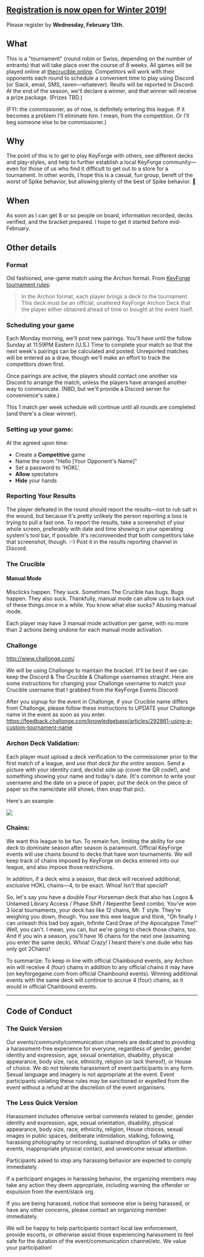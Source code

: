 ## [Registration is now open for Winter 2019!](https://goo.gl/forms/oQcruBG01WpwAdKY2) 

Please register by **Wednesday, February 13th.**

## What

This is a "tournament" (round robin or Swiss, depending on the number of entrants) that will take place over the course of 8 weeks. All games will be played online at [thecrucible.online](thecrucible.online). Competitors will work with their opponents each round to schedule a convenient time to play using Discord (or Slack, email, SMS, raven—whatever). Reults will be reported in Discord. At the end of the season, we'll declare a winner, and that winner will receive a prize package. (Prizes TBD.)

(FYI: the commissioner, as of now, is definitely entering this league. If it becomes a problem I'll eliminate him. I mean, from the competition. Or I'll beg someone else to be commissioner.)

## Why

The point of this is to get to play KeyForge with others, see different decks and play-styles, and help to further establish a local KeyForge community—even for those of us who find it difficult to get out to a store for a tournament. In other words, I hope this is a casual, fun group, bereft of the worst of Spike behavior, but allowing plenty of the best of Spike behavior. 🙂

## When

As soon as I can get 8 or so people on board, information recorded, decks verified, and the bracket prepared. I hope to get it started before mid-February.

## Other details

### Format

Old fashioned, one-game match using the Archon format. From [KeyForge tournament rules](http://kop-cdn.keyforgegame.com/filer_public/c1/ea/c1eaa484-cdf3-4224-90da-552b5b608e7d/kf_formats_and_variants.pdf):

> In the Archon format, each player brings a deck to the tournament. This deck must be an official, unaltered KeyForge Archon Deck that the player either obtained ahead of time or bought at the event itself. 

### Scheduling your game

Each Monday morning, we'll post new pairings. You'll have until the follow Sunday at 11:59PM Eastern (U.S.) Time to complete your match so that the next week's pairings can be calculated and posted. Unreported matches will be entered as a draw, though we'll make an effort to track the competitors down first.

Once pairings are active, the players should contact one another via Discord to arrange the match, unless the players have arranged another way to communicate. (NBD, but we'll provide a Discord server for convenience's sake.)

This 1 match per week schedule will continue until all rounds are completed (and there's a clear winner). 

### Setting up your game:

At the agreed upon time:
- Create a **Competitive** game 
- Name the room "Hello [Your Opponent's Name]" 
- Set a password to 'HOKL'. 
- **Allow** spectators 
- **Hide** your hands 

### Reporting Your Results

The player defeated in the round should report the results—not to rub salt in the wound, but because it's pretty unlikely the person reporting a loss is trying to pull a fast one. To report the results, take a screenshot of your whole screen, preferably with date and time showing in your operating system's tool bar, if possible. It's recommended that both competitors take that screenshot, though. :-) Post it in the results reporting channel in Discord. 
   
### The Crucible

#### Manual Mode

Misclicks happen. They suck. Sometimes The Crucible has bugs. Bugs happen. They also suck. Thankfully, manual mode can allow us to back out of these things once in a while. You know what else sucks? Abusing manual mode.

Each player may have 3 manual mode activation per game, with no more than 2 actions being undone for each manual mode activation.
   
### Challonge

http://www.challonge.com/

We will be using Challonge to maintain the bracket. It'll be best if we can keep the Discord & The Crucible & Challonge usernames straight. Here are some instructions for changing your Challonge username to match your Crucible username that I grabbed from the KeyForge Events Discord:

After you signup for the event in Challonge, if your Crucible name differs from Challonge, please follow these instructions to UPDATE your Challonge name in the event as soon as you enter. https://feedback.challonge.com/knowledgebase/articles/292861-using-a-custom-tournament-name 


### Archon Deck Validation:

Each player must upload a deck verification to the commissioner prior to the first match of a league, and _use that deck for the entire season_. Send a picture with your identity card, decklist side up (cover the QR code!), and something showing your name and today's date. (It's common to write your username and the date on a piece of paper, put the deck on the piece of paper so the name/date still shows, then snap that pic).

Here's an example:

![](https://www.dropbox.com/s/stwroypao6xz158/2019-02-02%2000.16.08.jpg?raw=1)

### Chains:

We want this league to be fun. To remain fun, limiting the ability for one deck to dominate season after season is paramount. Official KeyForge events will use chains bound to decks that have won tournaments. We will keep track of chains imposed by KeyForge on decks entered into our league, and also impose those restrictions.

In addition, if a deck wins a season, that deck will received additional, _exclusive_ HOKL chains—4, to be exact. Whoa! Isn't that _special_?

So, let's say you have a double Four Horseman deck that also has Logos & Untamed Library Access / Phase Shift / Nepenthe Seed combo. You've won 3 local tournaments, your deck has like 12 chains, Mr. T style. They're weighing you down, though. You see this wee league and think, "Oh finally I can unleash this bad boy again, Infinite Card Draw of the Apocalypse Time!" Well, you can't. I mean, you can, but we're going to check those chains, too. And if you win a season, you'll have 16 chains for the next one (assuming you enter the same deck). Whoa! Crazy! I heard there's one dude who has only got 2Chainz!

To summarize: To keep in line with official Chainbound events, any Archon win will receive 4 (four) chains in addition to any official chains it may have (on keyforgegame.com from official Chainbound events). Winning additional events with the same deck will continue to accrue 4 (four) chains, as it would in official Chainbound events.

---

## Code of Conduct

### The Quick Version

Our events/community/communication channels are dedicated to providing a harassment-free experience for everyone, regardless of gender, gender identity and expression, age, sexual orientation, disability, physical appearance, body size, race, ethnicity, religion (or lack thereof), or House of choice. We do not tolerate harassment of event participants in any form. Sexual language and imagery is not appropriate at the event. Event participants violating these rules may be sanctioned or expelled from the event without a refund at the discretion of the event organisers.

### The Less Quick Version

Harassment includes offensive verbal comments related to gender, gender identity and expression, age, sexual orientation, disability, physical appearance, body size, race, ethnicity, religion, House choices, sexual images in public spaces, deliberate intimidation, stalking, following, harassing photography or recording, sustained disruption of talks or other events, inappropriate physical contact, and unwelcome sexual attention.

Participants asked to stop any harassing behavior are expected to comply immediately.

If a participant engages in harassing behavior, the organizing members may take any action they deem appropriate, including warning the offender or expulsion from the event/slack org.

If you are being harassed, notice that someone else is being harassed, or have any other concerns, please contact an organizing member immediately.

We will be happy to help participants contact local law enforcement, provide escorts, or otherwise assist those experiencing harassment to feel safe for the duration of the event/communication channel/etc. We value your participation!
